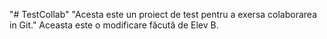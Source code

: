 "# TestCollab" 
"Acesta este un proiect de test pentru a exersa colaborarea in Git." 
Aceasta este o modificare făcută de Elev B.
